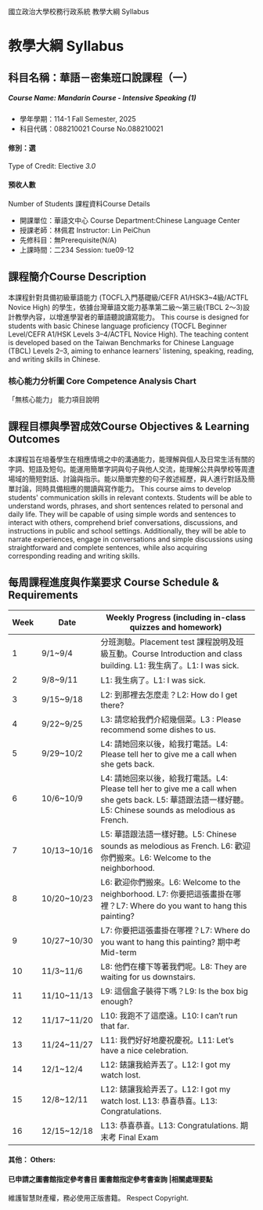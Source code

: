 國立政治大學校務行政系統 教學大綱 Syllabus
# 教學大綱 Syllabus
##  科目名稱：華語－密集班口說課程（一）
#####  Course Name: Mandarin Course - Intensive Speaking (1)
  * 學年學期：114-1 Fall Semester, 2025 
  * 科目代碼：088210021 Course No.088210021
#### 修別：選
Type of Credit: Elective 
_3.0_
#### 預收人數
Number of Students
課程資料Course Details
  * 開課單位：華語文中心 Course Department:Chinese Language Center 
  * 授課老師：林佩君 Instructor: Lin PeiChun 
  * 先修科目：無Prerequisite(N/A)
  * 上課時間：二234 Session: tue09-12
##  課程簡介Course Description
本課程針對具備初級華語能力 (TOCFL入門基礎級/CEFR A1/HSK3~4級/ACTFL Novice High) 的學生，依據台灣華語文能力基準第二級～第三級(TBCL 2～3)設計教學內容，以增進學習者的華語聽說讀寫能力。 
This course is designed for students with basic Chinese language proficiency (TOCFL Beginner Level/CEFR A1/HSK Levels 3–4/ACTFL Novice High). The teaching content is developed based on the Taiwan Benchmarks for Chinese Language (TBCL) Levels 2–3, aiming to enhance learners' listening, speaking, reading, and writing skills in Chinese.
###  核心能力分析圖 Core Competence Analysis Chart
「無核心能力」 
能力項目說明
##  課程目標與學習成效Course Objectives & Learning Outcomes 
本課程旨在培養學生在相應情境之中的溝通能力，能理解與個人及日常生活有關的字詞、短語及短句。能運用簡單字詞與句子與他人交流，能理解公共與學校等周遭場域的簡短對話、討論與指示。能以簡單完整的句子敘述經歷，與人進行對話及簡單討論，同時具備相應的閱讀與寫作能力。
This course aims to develop students' communication skills in relevant contexts. Students will be able to understand words, phrases, and short sentences related to personal and daily life. They will be capable of using simple words and sentences to interact with others, comprehend brief conversations, discussions, and instructions in public and school settings. Additionally, they will be able to narrate experiences, engage in conversations and simple discussions using straightforward and complete sentences, while also acquiring corresponding reading and writing skills.
##  每周課程進度與作業要求 Course Schedule & Requirements
Week |  Date |  Weekly Progress (including in-class quizzes and homework)  
---|---|---  
1 |  9/1~9/4 |  分班測驗。Placement test 課程說明及班級互動。Course Introduction and class building. L1: 我生病了。L1: I was sick.  
2 |  9/8~9/11 |  L1: 我生病了。L1: I was sick.  
3 |  9/15~9/18 |  L2: 到那裡去怎麼走？L2: How do I get there?  
4 |  9/22~9/25 |  L3: 請您給我們介紹幾個菜。L3 : Please recommend some dishes to us.  
5 |  9/29~10/2 |  L4: 請她回來以後，給我打電話。L4: Please tell her to give me a call when she gets back.  
6 | 10/6~10/9 |  L4: 請她回來以後，給我打電話。L4: Please tell her to give me a call when she gets back. L5: 華語跟法語一樣好聽。L5: Chinese sounds as melodious as French.  
7 |  10/13~10/16 |  L5: 華語跟法語一樣好聽。L5: Chinese sounds as melodious as French. L6: 歡迎你們搬來。L6: Welcome to the neighborhood.  
8 |  10/20~10/23 |  L6: 歡迎你們搬來。L6: Welcome to the neighborhood. L7: 你要把這張畫掛在哪裡？L7: Where do you want to hang this painting?  
9 |  10/27~10/30 |  L7: 你要把這張畫掛在哪裡？L7: Where do you want to hang this painting? 期中考 Mid-term  
10 | 11/3~11/6 |  L8: 他們在樓下等著我們呢。L8: They are waiting for us downstairs.  
11 |  11/10~11/13 |  L9: 這個盒子裝得下嗎？L9: Is the box big enough?  
12 |  11/17~11/20 |  L10: 我跑不了這麼遠。L10: I can’t run that far.  
13 |  11/24~11/27 |  L11: 我們好好地慶祝慶祝。L11: Let’s have a nice celebration.  
14 | 12/1~12/4 | L12: 錶讓我給弄丟了。L12: I got my watch lost.  
15 |  12/8~12/11 |  L12: 錶讓我給弄丟了。L12: I got my watch lost. L13: 恭喜恭喜。L13: Congratulations.  
16 |  12/15~12/18 |  L13: 恭喜恭喜。L13: Congratulations. 期末考 Final Exam  
####  其他： Others:
####  已申請之圖書館指定參考書目  圖書館指定參考書查詢 |相關處理要點
維護智慧財產權，務必使用正版書籍。 Respect Copyright.
